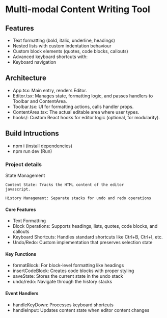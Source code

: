 # Multi-modal Content Writing Tool

## Features

- Text formatting (bold, italic, underline, headings)
- Nested lists with custom indentation behaviour
- Custom block elements (quotes, code blocks, callouts)
- Advanced keyboard shortcuts with:
- Keyboard navigation

## Architecture

- App.tsx: Main entry, renders Editor.
- Editor.tsx: Manages state, formatting logic, and passes handlers to Toolbar and ContentArea.
- Toolbar.tsx: UI for formatting actions, calls handler props.
- ContentArea.tsx: The actual editable area where user types.
- hooks/: Custom React hooks for editor logic (optional, for modularity).

## Build Intructions

- npm i (install dependencies)
- npm run dev (Run)

### Project details

State Management

```
Content State: Tracks the HTML content of the editor
javascript.
```

```
History Management: Separate stacks for undo and redo operations
```

#### Core Features

- Text Formatting
- Block Operations: Supports headings, lists, quotes, code blocks, and callouts
- Keyboard Shortcuts: Handles standard shortcuts like Ctrl+B, Ctrl+I, etc.
- Undo/Redo: Custom implementation that preserves selection state

#### Key Functions

- formatBlock: For block-level formatting like headings
- insertCodeBlock: Creates code blocks with proper styling
- saveState: Stores the current state in the undo stack
- undo/redo: Navigate through the history stacks

#### Event Handlers

- handleKeyDown: Processes keyboard shortcuts
- handleInput: Updates content state when editor content changes
